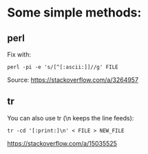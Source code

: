 # Some simple methods:

## perl

Fix with:
```
perl -pi -e 's/[^[:ascii:]]//g' FILE
```
Source: https://stackoverflow.com/a/3264957

## tr

You can also use tr (\n keeps the line feeds):
```
tr -cd '[:print:]\n' < FILE > NEW_FILE
```
https://stackoverflow.com/a/15035525


